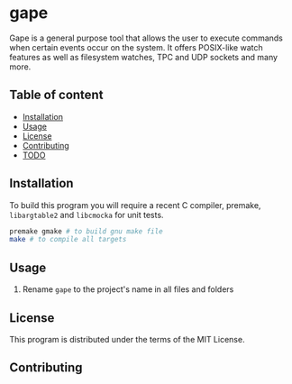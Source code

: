 # gape

Gape is a general purpose tool that allows the user to execute commands when certain events occur on the system.
It offers POSIX-like watch features as well as filesystem watches, TPC and UDP sockets and many more.

## Table of content

- [Installation](#Installation)
- [Usage](#Usage)
- [License](#License)
- [Contributing](#Contributing)
- [TODO](#TODO)

## Installation

To build this program you will require a recent C compiler, premake, `libargtable2` and `libcmocka` for unit tests.

```sh
premake gmake # to build gnu make file 
make # to compile all targets 
```

## Usage

1) Rename `gape` to the project's name in all files and folders 

## License

This program is distributed under the terms of the MIT License.

## Contributing

